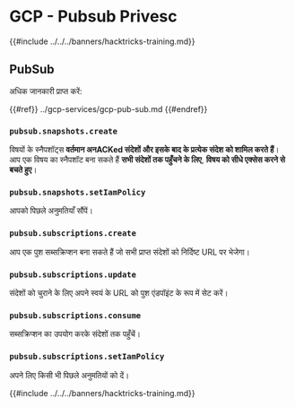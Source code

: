 # GCP - Pubsub Privesc

{{#include ../../../banners/hacktricks-training.md}}

## PubSub

अधिक जानकारी प्राप्त करें:

{{#ref}}
../gcp-services/gcp-pub-sub.md
{{#endref}}

### `pubsub.snapshots.create`

विषयों के स्नैपशॉट्स **वर्तमान अनACKed संदेशों और इसके बाद के प्रत्येक संदेश को शामिल करते हैं**। आप एक विषय का स्नैपशॉट बना सकते हैं **सभी संदेशों तक पहुँचने के लिए**, **विषय को सीधे एक्सेस करने से बचते हुए**।

### **`pubsub.snapshots.setIamPolicy`**

आपको पिछले अनुमतियाँ सौंपें।

### `pubsub.subscriptions.create`

आप एक पुश सब्सक्रिप्शन बना सकते हैं जो सभी प्राप्त संदेशों को निर्दिष्ट URL पर भेजेगा।

### **`pubsub.subscriptions.update`**

संदेशों को चुराने के लिए अपने स्वयं के URL को पुश एंडपॉइंट के रूप में सेट करें।

### `pubsub.subscriptions.consume`

सब्सक्रिप्शन का उपयोग करके संदेशों तक पहुँचें।

### `pubsub.subscriptions.setIamPolicy`

अपने लिए किसी भी पिछले अनुमतियों को दें।

{{#include ../../../banners/hacktricks-training.md}}

